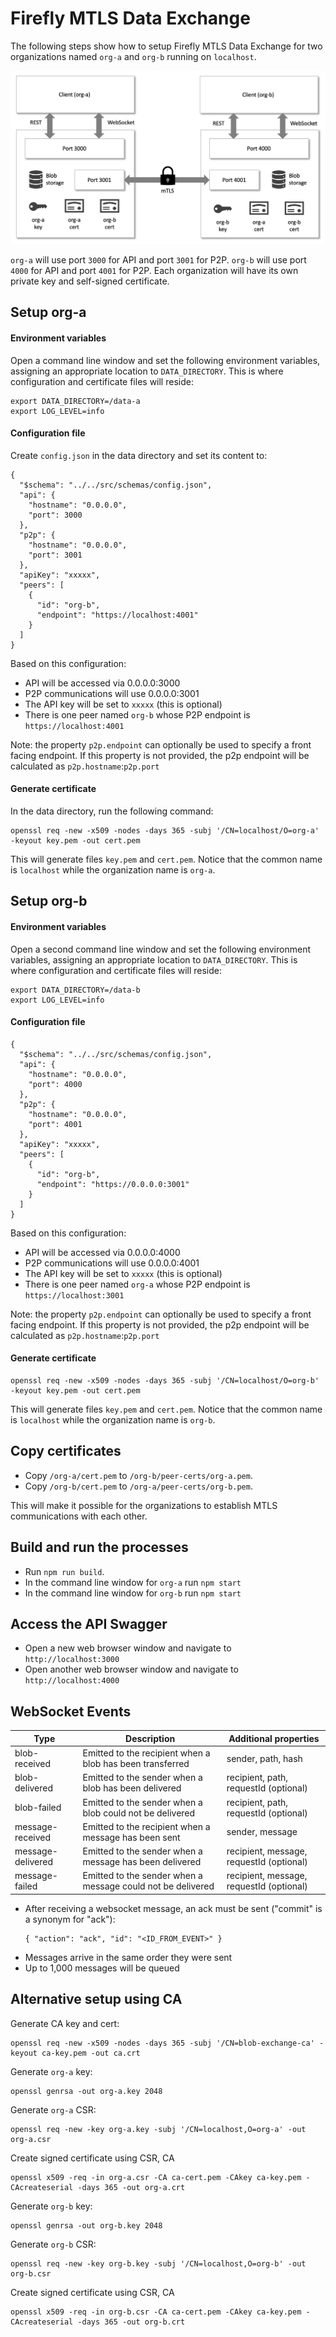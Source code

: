 # Firefly MTLS Data Exchange

The following steps show how to setup Firefly MTLS Data Exchange for two organizations named `org-a` and `org-b` running on `localhost`.

![Data exchange diagram](./diagram.png)

`org-a` will use port `3000` for API and port `3001` for P2P. `org-b` will use port `4000` for API and port `4001` for P2P. Each organization will have its own private key and self-signed certificate.

## Setup org-a

#### Environment variables

Open a command line window and set the following environment variables, assigning an appropriate location to `DATA_DIRECTORY`. This is where configuration and certificate files will reside:
```
export DATA_DIRECTORY=/data-a
export LOG_LEVEL=info
```

#### Configuration file

Create `config.json` in the data directory and set its content to:
```
{
  "$schema": "../../src/schemas/config.json",
  "api": {
    "hostname": "0.0.0.0",
    "port": 3000
  },
  "p2p": {
    "hostname": "0.0.0.0",
    "port": 3001
  },
  "apiKey": "xxxxx",
  "peers": [
    {
      "id": "org-b",
      "endpoint": "https://localhost:4001"
    }
  ]
}
```

Based on this configuration:
- API will be accessed via 0.0.0.0:3000
- P2P communications will use 0.0.0.0:3001
- The API key will be set to `xxxxx` (this is optional)
- There is one peer named `org-b` whose P2P endpoint is `https://localhost:4001`

Note: the property `p2p.endpoint` can optionally be used to specify a front facing endpoint.
If this property is not provided, the p2p endpoint will be calculated as `p2p.hostname`:`p2p.port`

#### Generate certificate

In the data directory, run the following command:
```
openssl req -new -x509 -nodes -days 365 -subj '/CN=localhost/O=org-a' -keyout key.pem -out cert.pem
```
This will generate files `key.pem` and `cert.pem`. Notice that the common name is `localhost` while the organization name is `org-a`.

## Setup org-b

#### Environment variables

Open a second command line window and set the following environment variables, assigning an appropriate location to `DATA_DIRECTORY`. This is where configuration and certificate files will reside:
```
export DATA_DIRECTORY=/data-b
export LOG_LEVEL=info
```

#### Configuration file

```
{
  "$schema": "../../src/schemas/config.json",
  "api": {
    "hostname": "0.0.0.0",
    "port": 4000
  },
  "p2p": {
    "hostname": "0.0.0.0",
    "port": 4001
  },
  "apiKey": "xxxxx",
  "peers": [
    {
      "id": "org-b",
      "endpoint": "https://0.0.0.0:3001"
    }
  ]
}
```

Based on this configuration:
- API will be accessed via 0.0.0.0:4000
- P2P communications will use 0.0.0.0:4001
- The API key will be set to `xxxxx` (this is optional)
- There is one peer named `org-a` whose P2P endpoint is `https://localhost:3001`

Note: the property `p2p.endpoint` can optionally be used to specify a front facing endpoint.
If this property is not provided, the p2p endpoint will be calculated as `p2p.hostname`:`p2p.port`

#### Generate certificate

```
openssl req -new -x509 -nodes -days 365 -subj '/CN=localhost/O=org-b' -keyout key.pem -out cert.pem
```

This will generate files `key.pem` and `cert.pem`. Notice that the common name is `localhost` while the organization name is `org-b`.

## Copy certificates

- Copy `/org-a/cert.pem` to `/org-b/peer-certs/org-a.pem`.
- Copy `/org-b/cert.pem` to `/org-a/peer-certs/org-b.pem`.

This will make it possible for the organizations to establish MTLS communications with each other.

## Build and run the processes

- Run `npm run build`.
- In the command line window for `org-a` run `npm start`
- In the command line window for `org-b` run `npm start`

## Access the API Swagger

- Open a new web browser window and navigate to `http://localhost:3000`
- Open another web browser window and navigate to `http://localhost:4000`

## WebSocket Events


| Type            | Description                                                | Additional properties
|-----------------|------------------------------------------------------------|-----------------------
|blob-received    | Emitted to the recipient when a blob has been transferred  | sender, path, hash
|blob-delivered   | Emitted to the sender when a blob has been delivered       | recipient, path, requestId (optional)
|blob-failed      | Emitted to the sender when a blob could not be delivered   | recipient, path, requestId (optional)
|message-received | Emitted to the recipient when a message has been sent      | sender, message
|message-delivered| Emitted to the sender when a message has been delivered    | recipient, message, requestId (optional)
|message-failed   | Emitted to the sender when a message could not be delivered| recipient, message, requestId (optional)

- After receiving a websocket message, an ack must be sent ("commit" is a synonym for "ack"):
  ```
  { "action": "ack", "id": "<ID_FROM_EVENT>" }
  ```
- Messages arrive in the same order they were sent
- Up to 1,000 messages will be queued

## Alternative setup using CA

Generate CA key and cert:
```
openssl req -new -x509 -nodes -days 365 -subj '/CN=blob-exchange-ca' -keyout ca-key.pem -out ca.crt
```

Generate `org-a` key:
```
openssl genrsa -out org-a.key 2048
```
Generate `org-a` CSR:
```
openssl req -new -key org-a.key -subj '/CN=localhost,O=org-a' -out org-a.csr
```
Create signed certificate using CSR, CA
```
openssl x509 -req -in org-a.csr -CA ca-cert.pem -CAkey ca-key.pem -CAcreateserial -days 365 -out org-a.crt
```
Generate `org-b` key:
```
openssl genrsa -out org-b.key 2048
```
Generate `org-b` CSR:
```
openssl req -new -key org-b.key -subj '/CN=localhost,O=org-b' -out org-b.csr
```
Create signed certificate using CSR, CA
```
openssl x509 -req -in org-b.csr -CA ca-cert.pem -CAkey ca-key.pem -CAcreateserial -days 365 -out org-b.crt
```
